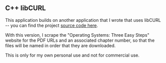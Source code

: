 ## C++ libCURL

This application builds on another application that I wrote that uses libCURL -- you can find the project [source code here](https://github.com/brian-chau/cpp_curl).

With this version, I scrape the "Operating Systems: Three Easy Steps" website for the PDF URLs and an associated chapter number, so that the files will be named in order that they are downloaded.

This is only for my own personal use and not for commercial use.